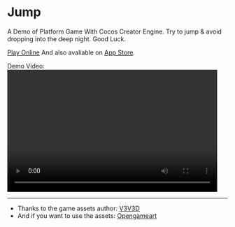 # Jump
A Demo of Platform Game With Cocos Creator Engine.
Try to jump & avoid dropping into the deep night. Good Luck.

[Play Online](https://nanqunchen.github.io/Jump/build/web-desktop/) 
And also avaliable on [App Store](https://apps.apple.com/cn/app/jump-%E4%B8%80%E4%B8%AA%E8%B7%B3%E8%B7%B3%E6%B8%B8%E6%88%8F/id1501798273).

Demo Video:
<video width="480" height="280" controls>
  <source src="https://nanqunchen.github.io/Jump/docs/DemoVideo.mp4" type="video/mp4">
</video>

---
* Thanks to the game assets author: [V3V3D](https://www.patreon.com/V3X3D)
* And if you want to use the assets: [Opengameart](https://opengameart.org/content/deep-night-8x8-platformer-assets)